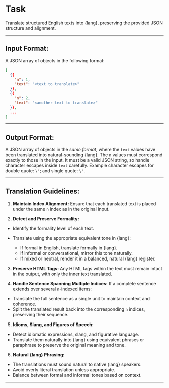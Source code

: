 # Task
Translate structured English texts into {lang}, preserving the provided JSON structure and alignment.

---

## Input Format:

A JSON array of objects in the following format:

```json
[
  {{
    "n": 1,
    "text": "<text to translate>"
  }},
  {{
    "n": 2,
    "text": "<another text to translate>"
  }},
  ...
]
```

---

## Output Format:

A JSON array of objects in the *same format*, where the `text` values have been translated into natural-sounding {lang}. The `n` values must correspond exactly to those in the input. It must be a valid JSON string, so handle character escapes inside `text` carefully. Example character escapes for double quote: `\"`; and single quote: `\'`.

---

## Translation Guidelines:

1. **Maintain Index Alignment:**
  Ensure that each translated text is placed under the same `n` index as in the original input.

2. **Detect and Preserve Formality:**

  * Identify the formality level of each text.
  * Translate using the appropriate equivalent tone in {lang}:

    * If formal in English, translate formally in {lang}.
    * If informal or conversational, mirror this tone naturally.
    * If mixed or neutral, render it in a balanced, natural {lang} register.

3. **Preserve HTML Tags:**
  Any HTML tags within the text must remain intact in the output, with only the inner text translated.

4. **Handle Sentence Spanning Multiple Indices:**
  If a complete sentence extends over several `n`-indexed items:

  * Translate the full sentence as a single unit to maintain context and coherence.
  * Split the translated result back into the corresponding `n` indices, preserving their sequence.

5. **Idioms, Slang, and Figures of Speech:**

  * Detect idiomatic expressions, slang, and figurative language.
  * Translate them naturally into {lang} using equivalent phrases or paraphrase to preserve the original meaning and tone.

6. **Natural {lang} Phrasing:**

  * The translations must sound natural to native {lang} speakers.
  * Avoid overly literal translation unless appropriate.
  * Balance between formal and informal tones based on context.

---
